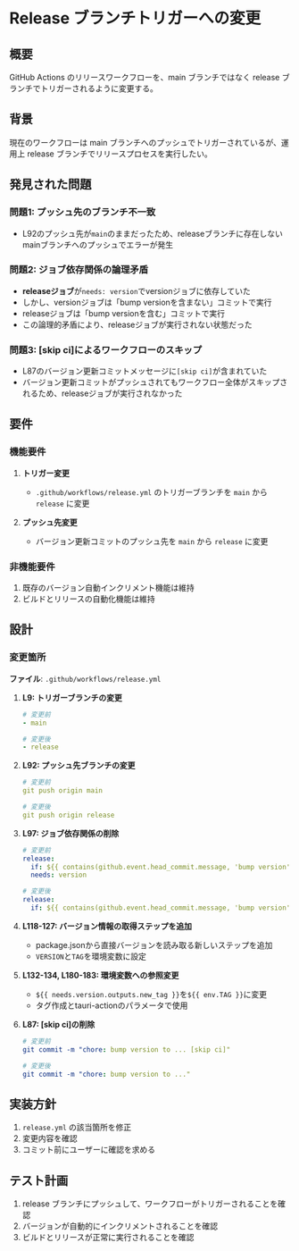 # Release ブランチトリガーへの変更

## 概要

GitHub Actions のリリースワークフローを、main ブランチではなく release ブランチでトリガーされるように変更する。

## 背景

現在のワークフローは main ブランチへのプッシュでトリガーされているが、運用上 release ブランチでリリースプロセスを実行したい。

## 発見された問題

### 問題1: プッシュ先のブランチ不一致
- L92のプッシュ先が`main`のままだったため、releaseブランチに存在しないmainブランチへのプッシュでエラーが発生

### 問題2: ジョブ依存関係の論理矛盾
- **releaseジョブ**が`needs: version`でversionジョブに依存していた
- しかし、versionジョブは「bump versionを含まない」コミットで実行
- releaseジョブは「bump versionを含む」コミットで実行
- この論理的矛盾により、releaseジョブが実行されない状態だった

### 問題3: [skip ci]によるワークフローのスキップ
- L87のバージョン更新コミットメッセージに`[skip ci]`が含まれていた
- バージョン更新コミットがプッシュされてもワークフロー全体がスキップされるため、releaseジョブが実行されなかった

## 要件

### 機能要件

1. **トリガー変更**
   - `.github/workflows/release.yml` のトリガーブランチを `main` から `release` に変更

2. **プッシュ先変更**
   - バージョン更新コミットのプッシュ先を `main` から `release` に変更

### 非機能要件

1. 既存のバージョン自動インクリメント機能は維持
2. ビルドとリリースの自動化機能は維持

## 設計

### 変更箇所

**ファイル**: `.github/workflows/release.yml`

1. **L9: トリガーブランチの変更**
   ```yaml
   # 変更前
   - main

   # 変更後
   - release
   ```

2. **L92: プッシュ先ブランチの変更**
   ```yaml
   # 変更前
   git push origin main

   # 変更後
   git push origin release
   ```

3. **L97: ジョブ依存関係の削除**
   ```yaml
   # 変更前
   release:
     if: ${{ contains(github.event.head_commit.message, 'bump version') }}
     needs: version

   # 変更後
   release:
     if: ${{ contains(github.event.head_commit.message, 'bump version') }}
   ```

4. **L118-127: バージョン情報の取得ステップを追加**
   - package.jsonから直接バージョンを読み取る新しいステップを追加
   - `VERSION`と`TAG`を環境変数に設定

5. **L132-134, L180-183: 環境変数への参照変更**
   - `${{ needs.version.outputs.new_tag }}`を`${{ env.TAG }}`に変更
   - タグ作成とtauri-actionのパラメータで使用

6. **L87: [skip ci]の削除**
   ```yaml
   # 変更前
   git commit -m "chore: bump version to ... [skip ci]"

   # 変更後
   git commit -m "chore: bump version to ..."
   ```

## 実装方針

1. `release.yml` の該当箇所を修正
2. 変更内容を確認
3. コミット前にユーザーに確認を求める

## テスト計画

1. release ブランチにプッシュして、ワークフローがトリガーされることを確認
2. バージョンが自動的にインクリメントされることを確認
3. ビルドとリリースが正常に実行されることを確認
